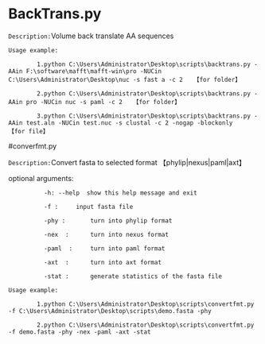 # BackTrans.py 

`Description:`Volume back translate AA sequences   

`Usage example:`

            1.python C:\Users\Administrator\Desktop\scripts\backtrans.py -AAin F:\software\mafft\mafft-win\pro -NUCin C:\Users\Administrator\Desktop\nuc -s fast a -c 2   【for folder】
                        		
            2.python C:\Users\Administrator\Desktop\scripts\backtrans.py -AAin pro -NUCin nuc -s paml -c 2   【for folder】
                        		
            3.python C:\Users\Administrator\Desktop\scripts\backtrans.py -AAin test.aln -NUCin test.nuc -s clustal -c 2 -nogap -blockonly   【for file】

#converfmt.py

`Description:`Convert fasta to selected format 【phylip|nexus|paml|axt】

optional arguments:

              -h: --help  show this help message and exit
              
              -f :     input fasta file
              
              -phy :       turn into phylip format
              
              -nex  :      turn into nexus format
              
              -paml  :     turn into paml format
              
              -axt  :      turn into axt format
              
              -stat :      generate statistics of the fasta file

`Usage example:`

            1.python C:\Users\Administrator\Desktop\scripts\convertfmt.py -f C:\Users\Administrator\Desktop\scripts\demo.fasta -phy
            
            2.python C:\Users\Administrator\Desktop\scripts\convertfmt.py -f demo.fasta -phy -nex -paml -axt -stat

